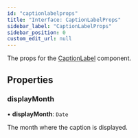 ```yaml
---
id: "captionlabelprops"
title: "Interface: CaptionLabelProps"
sidebar_label: "CaptionLabelProps"
sidebar_position: 0
custom_edit_url: null
---
```


The props for the [CaptionLabel](../functions/captionlabel.md) component.

## Properties

### displayMonth

• **displayMonth**: `Date`

The month where the caption is displayed.
